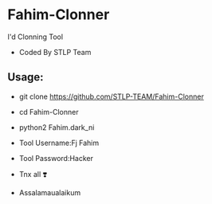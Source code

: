 # Fahim-Clonner
I'd Clonning Tool

* Coded By STLP Team
## Usage:

* git clone https://github.com/STLP-TEAM/Fahim-Clonner
* cd Fahim-Clonner
* python2 Fahim.dark_ni

* Tool Username:Fj Fahim
* Tool Password:Hacker


* Tnx all ❣️
* Assalamaualaikum

